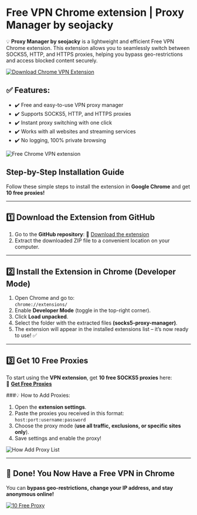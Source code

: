 # Free VPN Chrome extension | Proxy Manager by seojacky
💡 **Proxy Manager by seojacky** is a lightweight and efficient Free VPN Chrome extension.  This extension allows you to seamlessly switch between SOCKS5, HTTP, and HTTPS proxies, helping you bypass geo-restrictions and access blocked content securely. 

 <a href="https://github.com/seojacky/free-vpn-chrome-extension/releases/download/latest/free-vpn-chrome-extension.zip" target="_blank" rel="noopener noreferrer">
  <img src="https://github.com/seojacky/free-vpn-chrome-extension/blob/master/Download-extension.png" alt="Download Chrome VPN Extension">
</a>



 
## ✅ Features:     

- ✔️ Free and easy-to-use VPN proxy manager  
- ✔️ Supports SOCKS5, HTTP, and HTTPS proxies  
- ✔️ Instant proxy switching with one click  
- ✔️ Works with all websites and streaming services  
- ✔️ No logging, 100% private browsing  


![Free Chrome VPN extension](https://github.com/seojacky/free-vpn-chrome-extension/blob/master/Free-Chrome-VPN-extension.png)

## **Step-by-Step Installation Guide**  
Follow these simple steps to install the extension in **Google Chrome** and get **10 free proxies!**  

---

## **1️⃣ Download the Extension from GitHub**  
1. Go to the **GitHub repository**:  🔗 [Download the extension](https://github.com/seojacky/free-vpn-chrome-extension/releases/download/latest/free-vpn-chrome-extension.zip)   
2. Extract the downloaded ZIP file to a convenient location on your computer.  

---

## **2️⃣ Install the Extension in Chrome (Developer Mode)**  
1. Open Chrome and go to:  
   ```chrome://extensions/```  
2. Enable **Developer Mode** (toggle in the top-right corner).  
3. Click **Load unpacked**.  
4. Select the folder with the extracted files **(socks5-proxy-manager)**.  
5. The extension will appear in the installed extensions list – it’s now ready to use! ✅  

---

## **3️⃣ Get 10 Free Proxies**  
To start using the **VPN extension**, get **10 free SOCKS5 proxies** here:  
🔗 [**Get Free Proxies**](https://www.webshare.io/?referral_code=cqjv56e3hysl)  

###💡 How to Add Proxies: 
1. Open the **extension settings**.  
2. Paste the proxies you received in this format:  
   ```host:port:username:password```  
3. Choose the proxy mode (**use all traffic, exclusions, or specific sites only**).  
4. Save settings and enable the proxy!

![How Add Proxy List](https://github.com/seojacky/free-vpn-chrome-extension/blob/master/How-Add-Proxy-List.png)

---

## 🎯 Done! You Now Have a Free VPN in Chrome  
You can **bypass geo-restrictions, change your IP address, and stay anonymous online!**  



[![10 Free Proxy](https://github.com/seojacky/free-vpn-chrome-extension/blob/master/webshare-free-proxy-1200x350.png)](https://www.webshare.io/?referral_code=cqjv56e3hysl)
